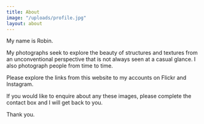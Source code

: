 ```yaml
---
title: About
image: "/uploads/profile.jpg"
layout: about
---
```


My name is Robin.

My photographs seek to explore the beauty of structures and textures from an unconventional perspective that is not always seen at a casual glance.  I also photograph people from time to time.  

Please explore the links from this website to my accounts on Flickr and Instagram.

If you would like to enquire about any these images, please complete the contact box and I will get back to you.

Thank you.
